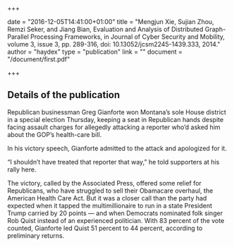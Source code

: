 +++

date = "2016-12-05T14:41:00+01:00"
title = "Mengjun Xie, Sujian Zhou, Remzi Seker, and Jiang Bian, Evaluation and Analysis of Distributed Graph-Parallel Processing Frameworks, in Journal of Cyber Security and Mobility, volume 3, issue 3, pp. 289-316, doi: 10.13052/jcsm2245-1439.333, 2014."
author = "haydex"
type = "publication"
link = ""
document = "/document/first.pdf"

+++

## Details of the publication

Republican businessman Greg Gianforte won Montana’s sole House district in a special election Thursday, keeping a seat in Republican hands despite facing assault charges for allegedly attacking a reporter who’d asked him about the GOP’s health-care bill.

In his victory speech, Gianforte admitted to the attack and apologized for it.

“I shouldn’t have treated that reporter that way,” he told supporters at his rally here.

The victory, called by the Associated Press, offered some relief for Republicans, who have struggled to sell their Obamacare overhaul, the American Health Care Act. But it was a closer call than the party had expected when it tapped the multimillionaire to run in a state President Trump carried by 20 points — and when Democrats nominated folk singer Rob Quist instead of an experienced politician. With 83 percent of the vote counted, Gianforte led Quist 51 percent to 44 percent, according to preliminary returns.